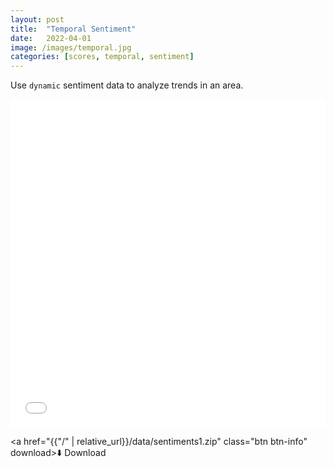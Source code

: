 ```yaml
---
layout: post
title:  "Temporal Sentiment"
date:   2022-04-01
image: /images/temporal.jpg
categories: [scores, temporal, sentiment]
---
```

Use ``dynamic`` sentiment data to analyze trends in an area.


<iframe 
    id="igraph" scrolling="no" style="border:none;" seamless="seamless"
    height="525" width="100%"
    src="{{"/" | relative_url}}/data/temporal-sentiment.html">
</iframe>

<a href="{{"/" | relative_url}}/data/sentiments1.zip" class="btn btn-info" download>⬇️ Download</a>
